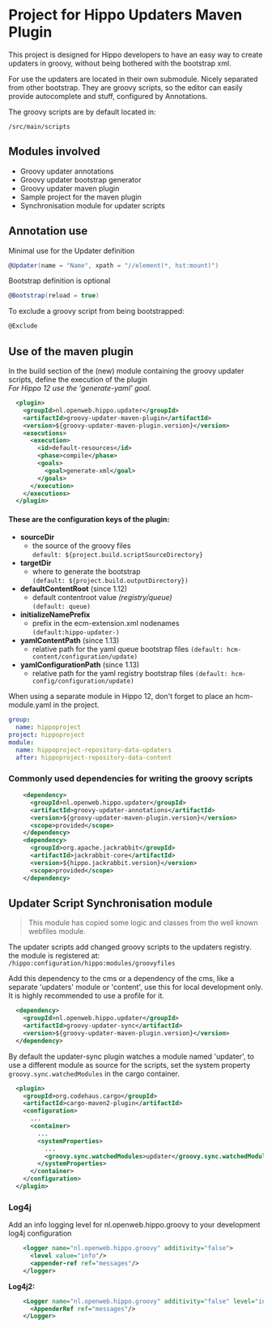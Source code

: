 # Project for Hippo Updaters Maven Plugin
This project is designed for Hippo developers to have an easy way to create updaters in groovy, without being bothered with the bootstrap xml.

For use the updaters are located in their own submodule. Nicely separated from other bootstrap.
They are groovy scripts, so the editor can easily provide autocomplete and stuff, configured by Annotations.

The groovy scripts are by default located in:
```
/src/main/scripts
```
## Modules involved
* Groovy updater annotations
* Groovy updater bootstrap generator
* Groovy updater maven plugin
* Sample project for the maven plugin
* Synchronisation module for updater scripts

## Annotation use
Minimal use for the Updater definition
```groovy
@Updater(name = "Name", xpath = "//element(*, hst:mount)")
```
Bootstrap definition is optional 
```groovy
@Bootstrap(reload = true)
```
To exclude a groovy script from being bootstrapped:
```groovy
@Exclude 
```
## Use of the maven plugin
In the build section of the (new) module containing the groovy updater scripts, define the execution of the plugin  
*For Hippo 12 use the *'generate-yaml'* goal.*
```xml
  <plugin>
    <groupId>nl.openweb.hippo.updater</groupId>
    <artifactId>groovy-updater-maven-plugin</artifactId>
    <version>${groovy-updater-maven-plugin.version}</version>
    <executions>
      <execution>
        <id>default-resources</id>
        <phase>compile</phase>
        <goals>
          <goal>generate-xml</goal>
        </goals>
      </execution>
    </executions>
  </plugin>
```

#### These are the configuration keys of the plugin:
* **sourceDir** 
  *  the source of the groovy files  
    ```default: ${project.build.scriptSourceDirectory}```
* **targetDir** 
  *  where to generate the bootstrap  
     ```(default: ${project.build.outputDirectory})```
* **defaultContentRoot** (since 1.12)
  *  default contentroot value _(registry/queue)_   
     ```(default: queue)```
* **initializeNamePrefix** 
  *  prefix in the ecm-extension.xml nodenames   
     ```(default:hippo-updater-) ``` 
* **yamlContentPath** (since 1.13)
  *  relative path for the yaml queue bootstrap files
     ```(default: hcm-content/configuration/update)```
* **yamlConfigurationPath** (since 1.13)
  *  relative path for the yaml registry bootstrap files
     ```(default: hcm-config/configuration/update)```


When using a separate module in Hippo 12, don't forget to place an hcm-module.yaml in the project.
```yaml
group:
  name: hippoproject
project: hippoproject
module: 
  name: hippoproject-repository-data-updaters
  after: hippoproject-repository-data-content
```
### Commonly used dependencies for writing the groovy scripts
```xml
    <dependency>
      <groupId>nl.openweb.hippo.updater</groupId>
      <artifactId>groovy-updater-annotations</artifactId>
      <version>${groovy-updater-maven-plugin.version}</version>
      <scope>provided</scope>
    </dependency>
    <dependency>
      <groupId>org.apache.jackrabbit</groupId>
      <artifactId>jackrabbit-core</artifactId>
      <version>${hippo.jackrabbit.version}</version>
      <scope>provided</scope>
    </dependency>
```
## Updater Script Synchronisation module
> This module has copied some logic and classes from the well known webfiles module.
 
The updater scripts add changed groovy scripts to the updaters registry.
the module is registered at:
  `/hippo:configuration/hippo:modules/groovyfiles`

Add this dependency to the cms or a dependency of the cms, like a separate 'updaters' module or 'content', use this for local development only.  
It is highly recommended to use a profile for it.
```xml
  <dependency>
    <groupId>nl.openweb.hippo.updater</groupId>
    <artifactId>groovy-updater-sync</artifactId>
    <version>${groovy-updater-maven-plugin.version}</version>
  </dependency>
```
By default the updater-sync plugin watches a module named 'updater', to use a different module as source for the scripts, 
set the system property `groovy.sync.watchedModules` in the cargo container.
```xml
  <plugin>
    <groupId>org.codehaus.cargo</groupId>
    <artifactId>cargo-maven2-plugin</artifactId>
    <configuration>
      ...
      <container>
        ...
        <systemProperties>
          ...
          <groovy.sync.watchedModules>updater</groovy.sync.watchedModules>
        </systemProperties>
      </container>
    </configuration>
  </plugin>
```
### Log4j
Add an info logging level for nl.openweb.hippo.groovy to your development log4j configuration
```xml
    <logger name="nl.openweb.hippo.groovy" additivity="false">
      <level value="info"/>
      <appender-ref ref="messages"/>
    </logger>
```
**Log4j2:**
```xml
    <Logger name="nl.openweb.hippo.groovy" additivity="false" level="info">
      <AppenderRef ref="messages"/>
    </Logger>
```
